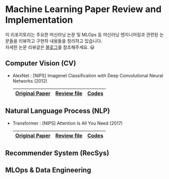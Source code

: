 # Machine Learning Paper Review and Implementation

이 리포지토리는 주요한 머신러닝 논문 및 MLOps 등 머신러닝 엔지니어링과 관련된 논문들을 리뷰하고 구현하 내용들을 정리하고 있습니다.  
자세한 논문 리뷰글은 [블로그](https://cow-coding.github.io)를 참조해주세요. 😃

## Computer Vision (CV)

- AlexNet : [NIPS] Imagenet Classification with Deep Convolutional Neural Networks (2012)

  |[Original Paper](https://proceedings.neurips.cc/paper/2012/file/c399862d3b9d6b76c8436e924a68c45b-Paper.pdf) |[Review file](https://github.com/cow-coding/Machine-Learning-Paper-Review-and-Implementation/blob/main/presentation/AlexNet/AlexNet_presentation.pdf)| [Codes](https://github.com/cow-coding/Machine-Learning-Paper-Review-and-Implementation/tree/main/practice_code/AlexNet)|
  |:---:|:---:|:---:|
  

## Natural Language Process (NLP)

- Transformer : [NIPS] Attention Is All You Need (2017)

  |[Original Paper](https://arxiv.org/abs/1706.03762) |[Review file](#)| [Codes](#)|
  |:---:|:---:|:---:|

## Recommender System (RecSys)

## MLOps & Data Engineering

